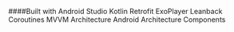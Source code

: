 ####Built with
Android Studio
Kotlin
Retrofit
ExoPlayer
Leanback
Coroutines
MVVM Architecture
Android Architecture Components
